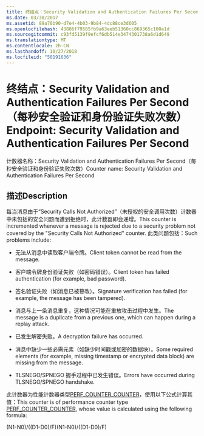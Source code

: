 ```yaml
---
title: 终结点：Security Validation and Authentication Failures Per Second（每秒安全验证和身份验证失败次数）
ms.date: 03/30/2017
ms.assetid: 89a70b90-d7e4-4b03-9b84-4dc88ce3d605
ms.openlocfilehash: 43886f79585fb9a63eeb51360cc869365c100a1d
ms.sourcegitcommit: c93fd5139f9efcf6db514e3474301738a6d1d649
ms.translationtype: MT
ms.contentlocale: zh-CN
ms.lasthandoff: 10/27/2018
ms.locfileid: "50191636"
---
```

# <a name="endpoint-security-validation-and-authentication-failures-per-second"></a><span data-ttu-id="8fee4-102">终结点：Security Validation and Authentication Failures Per Second（每秒安全验证和身份验证失败次数）</span><span class="sxs-lookup"><span data-stu-id="8fee4-102">Endpoint: Security Validation and Authentication Failures Per Second</span></span>
<span data-ttu-id="8fee4-103">计数器名称：Security Validation and Authentication Failures Per Second（每秒安全验证和身份验证失败次数）</span><span class="sxs-lookup"><span data-stu-id="8fee4-103">Counter name: Security Validation and Authentication Failures Per Second</span></span>  
  
## <a name="description"></a><span data-ttu-id="8fee4-104">描述</span><span class="sxs-lookup"><span data-stu-id="8fee4-104">Description</span></span>  
 <span data-ttu-id="8fee4-105">每当消息由于“Security Calls Not Authorized”（未授权的安全调用次数）计数器中未包括的安全问题而遭到拒绝时，此计数器即会递增。</span><span class="sxs-lookup"><span data-stu-id="8fee4-105">This counter is incremented whenever a message is rejected due to a security problem not covered by the "Security Calls Not Authorized" counter.</span></span> <span data-ttu-id="8fee4-106">此类问题包括：</span><span class="sxs-lookup"><span data-stu-id="8fee4-106">Such problems include:</span></span>  
  
-   <span data-ttu-id="8fee4-107">无法从消息中读取客户端令牌。</span><span class="sxs-lookup"><span data-stu-id="8fee4-107">Client token cannot be read from the message.</span></span>  
  
-   <span data-ttu-id="8fee4-108">客户端令牌身份验证失败（如密码错误）。</span><span class="sxs-lookup"><span data-stu-id="8fee4-108">Client token has failed authentication (for example, bad password).</span></span>  
  
-   <span data-ttu-id="8fee4-109">签名验证失败（如消息已被篡改）。</span><span class="sxs-lookup"><span data-stu-id="8fee4-109">Signature verification has failed (for example, the message has been tampered).</span></span>  
  
-   <span data-ttu-id="8fee4-110">消息与上一条消息重复，这种情况可能在重放攻击过程中发生。</span><span class="sxs-lookup"><span data-stu-id="8fee4-110">The message is a duplicate from a previous one, which can happen during a replay attack.</span></span>  
  
-   <span data-ttu-id="8fee4-111">已发生解密失败。</span><span class="sxs-lookup"><span data-stu-id="8fee4-111">A decryption failure has occurred.</span></span>  
  
-   <span data-ttu-id="8fee4-112">消息中缺少一些必需元素（如缺少时间戳或加密的数据块）。</span><span class="sxs-lookup"><span data-stu-id="8fee4-112">Some required elements (for example, missing timestamp or encrypted data block) are missing from the message.</span></span>  
  
-   <span data-ttu-id="8fee4-113">TLSNEGO/SPNEGO 握手过程中已发生错误。</span><span class="sxs-lookup"><span data-stu-id="8fee4-113">Errors have occurred during TLSNEGO/SPNEGO handshake.</span></span>  
  
 <span data-ttu-id="8fee4-114">此计数器为性能计数器类型[PERF_COUNTER_COUNTER](https://go.microsoft.com/fwlink/?LinkID=94649)，使用以下公式计算其值：</span><span class="sxs-lookup"><span data-stu-id="8fee4-114">This counter is of performance counter type [PERF_COUNTER_COUNTER](https://go.microsoft.com/fwlink/?LinkID=94649), whose value is calculated using the following formula:</span></span>  
  
 <span data-ttu-id="8fee4-115">(N1-N0)/((D1-D0)/F)</span><span class="sxs-lookup"><span data-stu-id="8fee4-115">(N1-N0)/((D1-D0)/F)</span></span>
